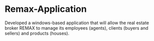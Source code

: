 # Remax-Application
Developed a windows-based application that will allow the real estate broker REMAX to manage its employees (agents), clients (buyers and sellers) and products (houses).
